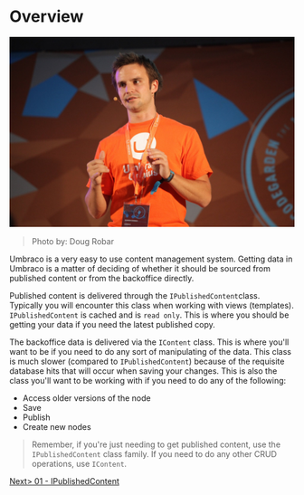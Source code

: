 # Overview

![5838817600_1da1563821_o.jpg](assets/5838817600_1da1563821_o.jpg)
>Photo by: Doug Robar

Umbraco is a very easy to use content management system.  Getting data in Umbraco is a matter of deciding of whether it should be sourced from published content or from the backoffice directly.

Published content is delivered through the `IPublishedContent`class.  Typically you will encounter this class when working with views (templates).  `IPublishedContent` is cached and is `read only`.  This is where you should be getting your data if you need the latest published copy.

The backoffice data is delivered via the `IContent` class.  This is where you'll want to be if you need to do any sort of manipulating of the data.  This class is much slower (compared to `IPublishedContent`) because of the requisite database hits that will occur when saving your changes.  This is also the class you'll want to be working with if you need to do any of the following:

* Access older versions of the node
* Save
* Publish
* Create new nodes

>Remember, if you're just needing to get published content, use the `IPublishedContent` class family.  If you need to do any other CRUD operations, use `IContent`.

[Next> 01 - IPublishedContent](01%20-%20IPublishedContent.md)
